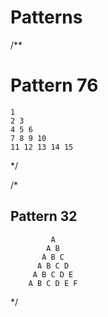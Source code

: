 # Patterns

/**
# Pattern 76 
	1 
	2 3 
	4 5 6 
	7 8 9 10 
	11 12 13 14 15
  
*/

/*
##  Pattern 32
		 
		     A 
		    A B 
		   A B C 
		  A B C D 
		 A B C D E 
		A B C D E F 
 
 */
